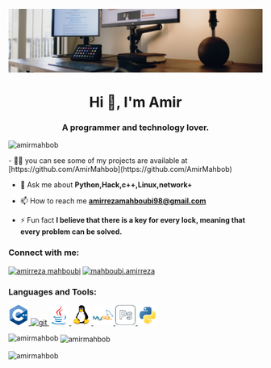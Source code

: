 ![logo](https://github.com/AmirMahbob/AmirMahbob/blob/main/I-Love-Working-From-Home.jpg)
<h1 align="center">Hi 👋, I'm Amir</h1>
<h3 align="center">A programmer and technology lover.</h3>

<p align="left"> <img src="https://komarev.com/ghpvc/?username=amirmahbob&label=Profile%20views&color=0e75b6&style=flat" alt="amirmahbob" /> </p>
<img align="right" alt="" width=320 src="https://i.gifer.com/1fZB.gif">
- 👨‍💻 you can see some of my projects are available at [https://github.com/AmirMahbob](https://github.com/AmirMahbob)

- 💬 Ask me about **Python,Hack,c++,Linux,network+**

- 📫 How to reach me **amirrezamahboubi98@gmail.com**

- ⚡ Fun fact **I believe that there is a key for every lock, meaning that every problem can be solved.**

<h3 align="left">Connect with me:</h3>
<p align="left">
<a href="https://linkedin.com/in/amirreza mahboubi" target="blank"><img align="center" src="https://raw.githubusercontent.com/rahuldkjain/github-profile-readme-generator/master/src/images/icons/Social/linked-in-alt.svg" alt="amirreza mahboubi" height="30" width="40" /></a>
<a href="https://instagram.com/mahboubi.amirreza" target="blank"><img align="center" src="https://raw.githubusercontent.com/rahuldkjain/github-profile-readme-generator/master/src/images/icons/Social/instagram.svg" alt="mahboubi.amirreza" height="30" width="40" /></a>
</p>

<h3 align="left">Languages and Tools:</h3>
<p align="left"> <a href="https://www.w3schools.com/cpp/" target="_blank" rel="noreferrer"> <img src="https://raw.githubusercontent.com/devicons/devicon/master/icons/cplusplus/cplusplus-original.svg" alt="cplusplus" width="40" height="40"/> </a> <a href="https://git-scm.com/" target="_blank" rel="noreferrer"> <img src="https://www.vectorlogo.zone/logos/git-scm/git-scm-icon.svg" alt="git" width="40" height="40"/> </a> <a href="https://www.java.com" target="_blank" rel="noreferrer"> <img src="https://raw.githubusercontent.com/devicons/devicon/master/icons/java/java-original.svg" alt="java" width="40" height="40"/> </a> <a href="https://www.linux.org/" target="_blank" rel="noreferrer"> <img src="https://raw.githubusercontent.com/devicons/devicon/master/icons/linux/linux-original.svg" alt="linux" width="40" height="40"/> </a> <a href="https://www.mysql.com/" target="_blank" rel="noreferrer"> <img src="https://raw.githubusercontent.com/devicons/devicon/master/icons/mysql/mysql-original-wordmark.svg" alt="mysql" width="40" height="40"/> </a> <a href="https://www.photoshop.com/en" target="_blank" rel="noreferrer"> <img src="https://raw.githubusercontent.com/devicons/devicon/master/icons/photoshop/photoshop-line.svg" alt="photoshop" width="40" height="40"/> </a> <a href="https://www.python.org" target="_blank" rel="noreferrer"> <img src="https://raw.githubusercontent.com/devicons/devicon/master/icons/python/python-original.svg" alt="python" width="40" height="40"/> </a> </p>

<p><img align="left" src="https://github-readme-stats.vercel.app/api/top-langs?username=amirmahbob&show_icons=true&locale=en&layout=compact" alt="amirmahbob" /></p>

<p>&nbsp;<img align="center" src="https://github-readme-stats.vercel.app/api?username=amirmahbob&show_icons=true&locale=en" alt="amirmahbob" /></p>

<p><img align="center" src="https://github-readme-streak-stats.herokuapp.com/?user=amirmahbob&" alt="amirmahbob" /></p>
